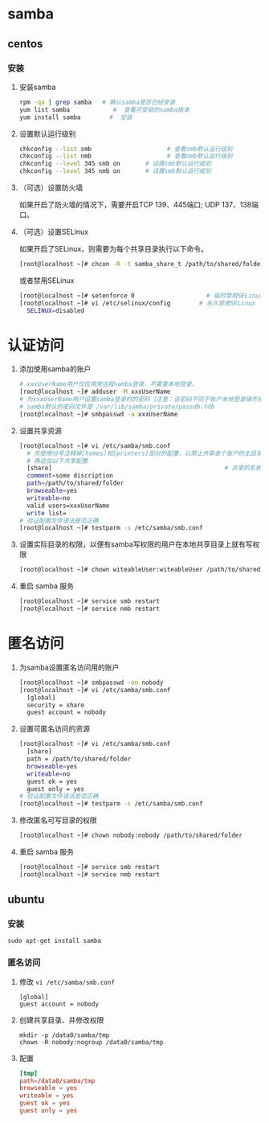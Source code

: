 # samba

## centos

###  安装

1. 安装samba

    ```sh
    rpm -qa | grep samba   # 确认samba是否已经安装
    yum list samba            #  查看可安装的samba版本
    yum install samba        #  安装
    ```

1. 设置默认运行级别

    ```sh
    chkconfig --list smb                     # 查看smb默认运行级别
    chkconfig --list nmb                     # 查看nmb默认运行级别
    chkconfig --level 345 smb on       # 设置smb默认运行级别 
    chkconfig --level 345 nmb on       # 设置smb默认运行级别
    ```

1. （可选）设置防火墙

    如果开启了防火墙的情况下，需要开启TCP 139、445端口; UDP 137、138端口。

1.  （可选）设置SELinux

    如果开启了SELinux，则需要为每个共享目录执行以下命令。

    ```sh
    [root@localhost ~]# chcon -R -t samba_share_t /path/to/shared/folder
    ```
    或者禁用SELinux

    ```sh
    [root@localhost ~]# setenforce 0                    # 临时禁用SELinux，重启后失效
    [root@localhost ~]# vi /etc/selinux/config        # 永久禁用SELinux
      SELINUX=disabled
    ```

# 认证访问

1. 添加使用samba的账户

    ```sh
    # xxxUserName用户仅仅用来远程samba登录，不需要本地登录。
    [root@localhost ~]# adduser -M xxxUserName  
    # 为xxxUserName用户设置samba登录时的密码（注意：该密码不同于账户本地登录操作系统的密码）
    # samba默认的密码文件是 /var/lib/samba/private/passdb.tdb
    [root@localhost ~]# smbpasswd -a xxxUserName
    ```


1. 设置共享资源

    ```sh
    [root@localhost ~]# vi /etc/samba/smb.conf
      # 先使用分号注释掉[homes]和[printers]部分的配置，以禁止共享各个账户的主目录和打印机
      # 再追加以下共享配置
      [share]                                                # 共享的名称，可以出现多个这样的配置
      comment=some discription
      path=/path/to/shared/folder
      browseable=yes
      writeable=no
      valid users=xxxUserName
      write list=
    # 验证配置文件语法是否正确
    [root@localhost ~]# testparm -s /etc/samba/smb.conf
    ```

1. 设置实际目录的权限，以便有samba写权限的用户在本地共享目录上就有写权限

    ```sh
    [root@localhost ~]# chown witeableUser:witeableUser /path/to/shared/folder
    ```
1. 重启 samba 服务

    ```sh
    [root@localhost ~]# service smb restart
    [root@localhost ~]# service nmb restart
    ```

# 匿名访问

1. 为samba设置匿名访问用的账户

    ```sh
    [root@localhost ~]# smbpasswd -an nobody
    [root@localhost ~]# vi /etc/samba/smb.conf
      [global]
      security = share  
      guest account = nobody
    ```

1. 设置可匿名访问的资源

    ```sh
    [root@localhost ~]# vi /etc/samba/smb.conf
      [share]
      path = /path/to/shared/folder
      browseable=yes
      writeable=no
      guest ok = yes
      guest only = yes
    # 验证配置文件语法是否正确
    [root@localhost ~]# testparm -s /etc/samba/smb.conf
    ```

1. 修改匿名可写目录的权限

    ```sh
    [root@localhost ~]# chown nobody:nobody /path/to/shared/folder
    ```
1. 重启 samba 服务

    ```sh
    [root@localhost ~]# service smb restart
    [root@localhost ~]# service nmb restart
    ```


## ubuntu 

### 安装

```
sudo apt-get install samba
```
	
### 匿名访问

1. 修改 `vi /etc/samba/smb.conf`

    ```
    [global]
    guest account = nobody
    ```

1. 创建共享目录、并修改权限

    ```
    mkdir -p /data0/samba/tmp
    chown -R nobody:nogroup /data0/samba/tmp
    ```

1. 配置 

    ```conf
    [tmp]
    path=/data0/samba/tmp
    browseable = yes
    writeable = yes
    guest ok = yes 
    guest only = yes 
    ```